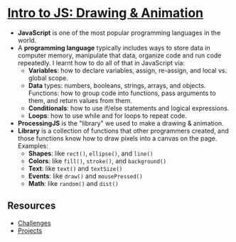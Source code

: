 # [Intro to JS: Drawing & Animation](https://www.khanacademy.org/computing/computer-programming/programming)

- **JavaScript** is one of the most popular programming languages in the world.
- A **programming language** typically includes ways to store data in computer memory, manipulate that data, organize code and run code repeatedly. I learnt how to do all of that in JavaScript via:
  - **Variables**: how to declare variables, assign, re-assign, and local vs. global scope.
  - **Data** types: numbers, booleans, strings, arrays, and objects.
  Functions: how to group code into functions, pass arguments to them, and return values from them.
  - **Conditionals**: how to use if/else statements and logical expressions.
  - **Loops**: how to use while and for loops to repeat code.
- **ProcessingJS** is the "library" we used to make a drawing & animation.
- **Library** is a collection of functions that other programmers created, and those functions know how to draw pixels into a canvas on the page. Examples:
  - **Shapes**: like `rect()`, `ellipse()`, and `line()`
  - **Colors**: like `fill()`, `stroke()`, and `background()`
  - **Text**: like `text()` and `textSize()`
  - **Events**: like `draw()` and `mousePressed()`
  - **Math**: like `random()` and `dist()`


## Resources

- [Challenges](challenges.md)
- [Projects](../projects#lists-of-projects)